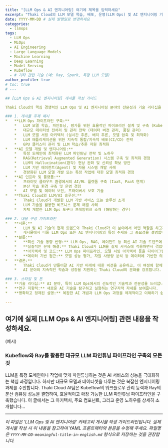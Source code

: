 ```yaml
---
title: "[LLM Ops & AI 엔지니어링] 여기에 제목을 입력하세요"
excerpt: "Thaki Cloud의 LLM 모델 학습, 배포, 운영(LLM Ops) 및 AI 엔지니어링 기술 전략 공유"
date: YYYY-MM-DD # 실제 발행일로 변경하세요
categories:
  - llmops
tags:
  - LLM Ops
  - MLOps
  - AI Engineering
  - Large Language Models
  - Machine Learning
  - Deep Learning
  - Model Serving
  - Kubeflow
  - # 기타 관련 기술 (예: Ray, Spark, 특정 LLM 모델)
author_profile: true
# toc: true
# --- 

## [LLM Ops & AI 엔지니어링] 게시물 작성 가이드

Thaki Cloud의 핵심 경쟁력인 LLM Ops 및 AI 엔지니어링 분야의 전문성과 기술 리더십을 강조하는 게시물을 작성합니다. 대규모 언어 모델(LLM)을 활용한 서비스 개발 및 운영에 관심 있는 최고 수준의 AI 엔지니어 및 연구자들의 이목을 집중시키는 것이 목표입니다.

### 1. 게시물 주제 예시
*   **LLM Ops 파이프라인 구축:**
    *   LLM 모델 학습, 파인튜닝, 평가를 위한 효율적인 파이프라인 설계 및 구축 (Kubeflow, Airflow 등 활용)
    *   대규모 데이터셋 전처리 및 관리 전략 (데이터 버전 관리, 품질 관리)
    *   LLM 모델 서빙 아키텍처 (실시간 추론, 배치 추론, 모델 압축 및 최적화)
    *   LLM 애플리케이션을 위한 지속적 통합/지속적 배포(CI/CD) 전략
    *   GPU 클러스터 관리 및 LLM 학습/추론 자원 최적화
*   **AI 모델 개발 및 엔지니어링:**
    *   특정 도메인에 최적화된 LLM 파인튜닝 전략 및 노하우
    *   RAG(Retrieval Augmented Generation) 시스템 구축 및 최적화 경험
    *   LLM의 Hallucination(환각) 현상 완화 및 신뢰성 확보 방안
    *   LLM 기반 에이전트(Agent) 및 자율 시스템 개발 사례
    *   경량화된 LLM 모델 개발 또는 특정 작업에 대한 모델 최적화 경험
*   **AI 인프라 및 플랫폼:**
    *   프라이빗 클라우드 환경에서의 AI/ML 플랫폼 구축 (IaaS, PaaS 연계)
    *   분산 학습 환경 구축 및 운영 경험
    *   AI 모델 및 데이터 보안, 프라이버시 보호 기술
*   **Thaki Cloud의 LLM/AI 솔루션:**
    *   Thaki Cloud가 개발한 LLM 기반 서비스 또는 솔루션 소개
    *   LLM 기술을 활용한 비즈니스 문제 해결 사례
    *   자체 개발한 LLM Ops 도구나 프레임워크 소개 (해당하는 경우)

### 2. 내용 구성 가이드라인
*   **서론:**
    *   LLM 및 AI 기술의 현재 트렌드와 Thaki Cloud가 이 분야에서 어떤 역할을 하고자 하는지 제시합니다.
    *   게시물에서 다룰 LLM Ops 또는 AI 엔지니어링의 특정 주제와 그 중요성을 설명합니다.
*   **본론:**
    *   **최신 기술 동향 반영:** LLM Ops, RAG, 에이전트 등 최신 AI 기술 트렌드에 대한 깊이 있는 이해를 보여줍니다.
    *   **실질적인 문제 해결:** Thaki Cloud가 LLM을 실제 서비스에 적용하면서 겪었던 기술적 난제와 이를 극복하기 위한 과정, 그리고 그 결과 얻은 인사이트를 구체적으로 공유합니다.
    *   **아키텍처 및 코드:** LLM Ops 파이프라인, 모델 서빙 아키텍처 등을 다이어그램으로 명확하게 제시하고, 필요한 경우 핵심 로직을 담은 코드 예제를 포함합니다.
    *   **데이터 기반 접근:** 모델 성능 평가, 자원 사용량 분석 등 데이터에 기반한 의사결정 과정을 보여줍니다.
*   **결론:**
    *   Thaki Cloud가 만들어갈 AI 기반 미래에 대한 비전을 공유하고, 이 여정에 함께할 동료들에게 기대하는 바를 명확히 전달합니다.
    *   AI 분야의 지속적인 학습과 성장을 지원하는 Thaki Cloud의 문화를 강조합니다.

### 3. 스타일 및 톤
*   **기술 리더십:** AI 분야, 특히 LLM Ops에서의 선도적인 기술력과 전문성을 드러냅니다.
*   **연구 지향적:** 새로운 AI 기술을 탐구하고 실험하는 연구자적 자세를 보여줍니다.
*   **명확하고 정제된 설명:** 복잡한 AI 개념과 LLM Ops 과정을 체계적이고 이해하기 쉽게 전달합니다.

---
```


## 여기에 실제 [LLM Ops & AI 엔지니어링] 관련 내용을 작성하세요.

(예시)

### Kubeflow와 Ray를 활용한 대규모 LLM 파인튜닝 파이프라인 구축의 모든 것

LLM을 특정 도메인이나 작업에 맞게 파인튜닝하는 것은 AI 서비스의 성능을 극대화하는 핵심 과정입니다. 하지만 대규모 모델과 데이터셋을 다루는 것은 복잡한 엔지니어링 과제를 수반합니다. Thaki Cloud AI팀은 Kubeflow의 워크플로우 관리 능력과 Ray의 분산 컴퓨팅 성능을 결합하여, 효율적이고 확장 가능한 LLM 파인튜닝 파이프라인을 구축했습니다. 이 글에서는 그 아키텍처, 주요 컴포넌트, 그리고 운영 노하우를 상세히 소개합니다...

---

_이 파일은 'LLM Ops 및 AI 엔지니어링' 카테고리 게시물 작성 가이드라인입니다. 실제 게시물 작성 시 이 내용을 참고하여 YAML 프론트매터와 본문을 수정해 주세요. 파일명은 `YYYY-MM-DD-meaningful-title-in-english.md` 형식으로 저장하는 것을 권장합니다._ 